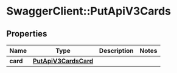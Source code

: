 # SwaggerClient::PutApiV3Cards

## Properties
Name | Type | Description | Notes
------------ | ------------- | ------------- | -------------
**card** | [**PutApiV3CardsCard**](PutApiV3CardsCard.md) |  | 


